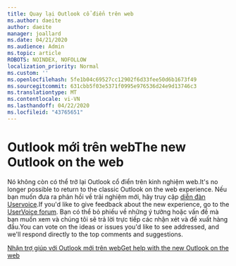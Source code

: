 ```yaml
---
title: Quay lại Outlook cổ điển trên web
ms.author: daeite
author: daeite
manager: joallard
ms.date: 04/21/2020
ms.audience: Admin
ms.topic: article
ROBOTS: NOINDEX, NOFOLLOW
localization_priority: Normal
ms.custom: ''
ms.openlocfilehash: 5fe1b04c69527cc12902f6d33fee50d6b1673f49
ms.sourcegitcommit: 631cbb5f03e5371f0995e976536d24e9d13746c3
ms.translationtype: MT
ms.contentlocale: vi-VN
ms.lasthandoff: 04/22/2020
ms.locfileid: "43765651"
---
```

# <a name="the-new-outlook-on-the-web"></a><span data-ttu-id="930a8-102">Outlook mới trên web</span><span class="sxs-lookup"><span data-stu-id="930a8-102">The new Outlook on the web</span></span>

<span data-ttu-id="930a8-103">Nó không còn có thể trở lại Outlook cổ điển trên kinh nghiệm web.</span><span class="sxs-lookup"><span data-stu-id="930a8-103">It's no longer possible to return to the classic Outlook on the web experience.</span></span> <span data-ttu-id="930a8-104">Nếu bạn muốn đưa ra phản hồi về trải nghiệm mới, hãy truy cập [diễn đàn Uservoice](https://go.microsoft.com/fwlink/?linkid=2103182).</span><span class="sxs-lookup"><span data-stu-id="930a8-104">If you'd like to give feedback about the new experience, go to the [UserVoice forum](https://go.microsoft.com/fwlink/?linkid=2103182).</span></span> <span data-ttu-id="930a8-105">Bạn có thể bỏ phiếu về những ý tưởng hoặc vấn đề mà bạn muốn xem và chúng tôi sẽ trả lời trực tiếp các nhận xét và đề xuất hàng đầu.</span><span class="sxs-lookup"><span data-stu-id="930a8-105">You can vote on the ideas or issues you'd like to see addressed, and we'll respond directly to the top comments and suggestions.</span></span>

[<span data-ttu-id="930a8-106">Nhận trợ giúp với Outlook mới trên web</span><span class="sxs-lookup"><span data-stu-id="930a8-106">Get help with the new Outlook on the web</span></span>](https://support.office.com/article/017014cd-2ad0-41ab-8473-6bd8c349d4f8)